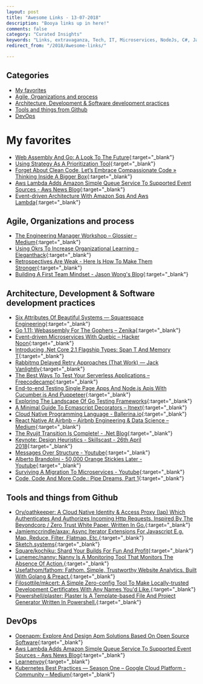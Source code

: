 ```yaml
---
layout: post
title: "Awesome Links - 13-07-2018"
description: "Booya links up in here!"
comments: false
category: "Curated Insights"
keywords: "Links, extravaganza, Tech, IT, Microservices, NodeJs, C#, Javascript, Solution architecture"
redirect_from: "/2018/Awesome-links/"

---
```


## Categories ##

* [My favorites](#favorites)
* [Agile, Organizations and process](#agile)
* [Architecture, Development & Software development practices](#development)
* [Tools and things from Github](#tools)
* [DevOps](#devops)

# My favorites<a name="favorites"></a> #

* [Web Assembly And Go: A Look To The Future](https://brianketelsen.com/web-assembly-and-go-a-look-to-the-future/){:target="_blank"}
* [Using Strategy As A Prioritization Tool](https://blog.carbonfive.com/2018/06/18/using-strategy-as-a-prioritization-tool/){:target="_blank"}
* [Forget About Clean Code, Let’s Embrace Compassionate Code » Thinking Inside A Bigger Box](http://johannesbrodwall.com/2018/06/24/forget-about-clean-code-lets-embrace-compassionate-code/){:target="_blank"}
* [Aws Lambda Adds Amazon Simple Queue Service To Supported Event Sources - Aws News Blog](https://aws.amazon.com/blogs/aws/aws-lambda-adds-amazon-simple-queue-service-to-supported-event-sources/){:target="_blank"}
* [Event-driven Architecture With Amazon Sqs And Aws Lambda](https://read.acloud.guru/event-driven-architecture-with-sqs-and-aws-lambda-cf2ebd529ae3){:target="_blank"}

## Agile, Organizations and process<a name="agile"></a> ##

* [The Engineering Manager Workshop – Glossier – Medium](https://medium.com/glossier/the-engineering-manager-workshop-82383f810549){:target="_blank"}
* [Using Okrs To Increase Organizational Learning – Eleganthack](http://eleganthack.com/using-okrs-to-increase-organizational-learning/){:target="_blank"}
* [Retrospectives Are Weak - Here Is How To Make Them Stronger](https://www.infoq.com/articles/retrospectives-weak-stronger){:target="_blank"}
* [Building A First Team Mindset - Jason Wong's Blog](http://www.attack-gecko.net/2018/06/25/building-a-first-team-mindset/){:target="_blank"}

## Architecture, Development & Software development practices <a name="development"></a> ##

* [Six Attributes Of Beautiful Systems — Squarespace Engineering](https://engineering.squarespace.com/blog/2018/six-attributes-of-beautiful-systems){:target="_blank"}
* [Go 1.11: Webassembly For The Gophers – Zenika](https://medium.zenika.com/go-1-11-webassembly-for-the-gophers-ae4bb8b1ee03){:target="_blank"}
* [Event-driven Microservices With Quebic – Hacker Noon](https://hackernoon.com/event-driven-microservices-with-quebic-f65f99a5b25a){:target="_blank"}
* [Introducing .Net Core 2.1 Flagship Types: Span T And Memory T](https://www.codemag.com/Article/1807051/Introducing-.NET-Core-2.1-Flagship-Types-Span-T-and-Memory-T){:target="_blank"}
* [Rabbitmq Delayed Retry Approaches (That Work) — Jack Vanlightly](https://jack-vanlightly.com/blog/2017/3/24/rabbitmq-delayed-retry-approaches-that-work){:target="_blank"}
* [The Best Ways To Test Your Serverless Applications – Freecodecamp](https://medium.freecodecamp.org/the-best-ways-to-test-your-serverless-applications-40b88d6ee31e){:target="_blank"}
* [End-to-end Testing Single Page Apps And Node.js Apis With Cucumber.js And Puppeteer](https://medium.com/@anephenix/end-to-end-testing-single-page-apps-and-node-js-apis-with-cucumber-js-and-puppeteer-ad5a519ace0){:target="_blank"}
* [Exploring The Landscape Of Go Testing Frameworks](https://bmuschko.com/blog/go-testing-frameworks/){:target="_blank"}
* [A Minimal Guide To Ecmascript Decorators – Itnext](https://itnext.io/a-minimal-guide-to-ecmascript-decorators-55b70338215e){:target="_blank"}
* [Cloud Native Programming Language - Ballerina.io](https://ballerina.io/){:target="_blank"}
* [React Native At Airbnb – Airbnb Engineering & Data Science – Medium](https://medium.com/airbnb-engineering/react-native-at-airbnb-f95aa460be1c){:target="_blank"}
* [The Ryujit Transition Is Complete! - .Net Blog](https://blogs.msdn.microsoft.com/dotnet/2018/06/19/the-ryujit-transition-is-complete/){:target="_blank"}
* [Keynote: Design Heuristics - Skillscast - 26th April 2018](https://skillsmatter.com/skillscasts/11685-we-are-delighted-to-have-mathias-verraes-at-ddd-exchange-2018#video){:target="_blank"}
* [Messages Over Structure - Youtube](https://www.youtube.com/watch?time_continue=2&v=2nDNMB_wXcE){:target="_blank"}
* [Alberto Brandolini - 50,000 Orange Stickies Later - Youtube](https://www.youtube.com/watch?v=1i6QYvYhlYQ){:target="_blank"}
* [Surviving A Migration To Microservices - Youtube](https://www.youtube.com/watch?v=SDkmPoKZW3Q){:target="_blank"}
* [Code, Code And More Code.: Pipe Dreams, Part 1](https://blog.marcgravell.com/2018/07/pipe-dreams-part-1.html?m=1){:target="_blank"}


## Tools and things from Github <a name="tools"></a> ##

* [Ory/oathkeeper: A Cloud Native Identity & Access Proxy (Iap) Which Authenticates And Authorizes Incoming Http Requests. Inspired By The Beyondcorp / Zero Trust White Paper. Written In Go.](https://github.com/ory/oathkeeper){:target="_blank"}
* [Jamiemccrindle/axax: Async Iterator Extensions For Javascript E.g. Map, Reduce, Filter, Flatmap, Etc.](https://github.com/jamiemccrindle/axax){:target="_blank"}
* [Sketch.systems](https://sketch.systems/){:target="_blank"}
* [Square/kochiku: Shard Your Builds For Fun And Profit](https://github.com/square/kochiku){:target="_blank"}
* [Lunemec/nanny: Nanny Is A Monitoring Tool That Monitors The Absence Of Action.](https://github.com/lunemec/nanny){:target="_blank"}
* [Usefathom/fathom: Fathom. Simple, Trustworthy Website Analytics. Built With Golang & Preact.](https://github.com/usefathom/fathom){:target="_blank"}
* [Filosottile/mkcert: A Simple Zero-config Tool To Make Locally-trusted Development Certificates With Any Names You'd Like.](https://github.com/FiloSottile/mkcert){:target="_blank"}
* [Powershell/plaster: Plaster Is A Template-based File And Project Generator Written In Powershell.](https://github.com/PowerShell/Plaster){:target="_blank"}

## DevOps<a name="devops"></a> ##

* [Openapm: Explore And Design Apm Solutions Based On Open Source Software](https://openapm.io/landscape){:target="_blank"}
* [Aws Lambda Adds Amazon Simple Queue Service To Supported Event Sources - Aws News Blog](https://aws.amazon.com/blogs/aws/aws-lambda-adds-amazon-simple-queue-service-to-supported-event-sources/){:target="_blank"}
* [Learnenvoy](https://www.learnenvoy.io/){:target="_blank"}
* [Kubernetes Best Practices — Season One – Google Cloud Platform - Community – Medium](https://medium.com/google-cloud/kubernetes-best-practices-season-one-11119aee1d10){:target="_blank"}

